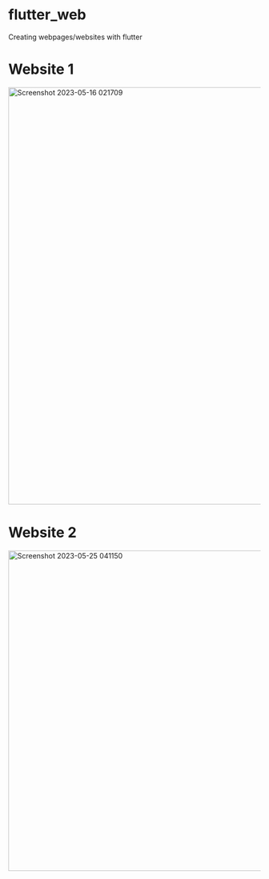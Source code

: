 # flutter_web

Creating webpages/websites with flutter

# Website 1
<img width="833" alt="Screenshot 2023-05-16 021709" src="https://github.com/Tosin2289/flutter-web/assets/66890167/2172c89f-f44c-459c-841e-70365bf4e0db">

# Website 2
<img width="640" alt="Screenshot 2023-05-25 041150" src="https://github.com/Tosin2289/flutter-web/assets/66890167/97efb79f-50a8-4bf5-9aed-316abe2b16f0">
